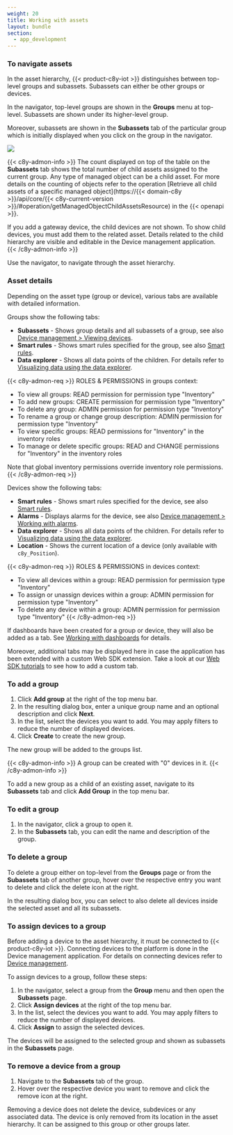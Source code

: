 ```yaml
---
weight: 20
title: Working with assets
layout: bundle
section:
  - app_development
---
```


<a name="navigating"></a>
### To navigate assets

In the asset hierarchy, {{< product-c8y-iot >}} distinguishes between top-level groups and subassets. Subassets can either be other groups or devices.

In the navigator, top-level groups are shown in the **Groups** menu at top-level. Subassets are shown under its higher-level group.

Moreover, subassets are shown in the **Subassets** tab of the particular group which is initially displayed when you click on the group in the navigator.

<img src="/images/users-guide/cockpit/cockpit-groups-subassets.png" name="Subassets"/>

{{< c8y-admon-info >}}
The count displayed on top of the table on the **Subassets** tab shows the total number of child assets assigned to the current group. Any type of managed object can be a child asset. For more details on the counting of objects refer to the operation [Retrieve all child assets of a specific managed object](https://{{< domain-c8y >}}/api/core/{{< c8y-current-version >}}/#operation/getManagedObjectChildAssetsResource) in the {{< openapi >}}.

If you add a gateway device, the child devices are not shown. To show child devices, you must add them to the related asset. Details related to the child hierarchy are visible and editable in the Device management application.
{{< /c8y-admon-info >}}

Use the navigator, to navigate through the asset hierarchy.

### Asset details

Depending on the asset type (group or device), various tabs are available with detailed information.

Groups show the following tabs:

- **Subassets** - Shows group details and all subassets of a group, see also [Device management > Viewing devices](/users-guide/device-management/#viewing-devices).
- **Smart rules** - Shows smart rules specified for the group, see also [Smart rules](#smart-rules).
- **Data explorer** - Shows all data points of the children. For details refer to [Visualizing data using the data explorer](#data-explorer).

{{< c8y-admon-req >}}
ROLES & PERMISSIONS in groups context:

- To view all groups: READ permission for permission type "Inventory"
- To add new groups: CREATE permission for permission type "Inventory"
- To delete any group: ADMIN permission for permission type "Inventory"
- To rename a group or change group description: ADMIN permission for permission type "Inventory"
- To view specific groups: READ permissions for "Inventory" in the inventory roles
- To manage or delete specific groups: READ and CHANGE permissions for "Inventory" in the inventory roles

Note that global inventory permissions override inventory role permissions.
{{< /c8y-admon-req >}}

Devices show the following tabs:

- **Smart rules** - Shows smart rules specified for the device, see also [Smart rules](#smart-rules).
- **Alarms** - Displays alarms for the device, see also [Device management > Working with alarms](/users-guide/device-management/#alarm-monitoring).
- **Data explorer** - Shows all data points of the children. For details refer to [Visualizing data using the data explorer](#data-explorer).
- **Location** - Shows the current location of a device (only available with `c8y_Position`).

{{< c8y-admon-req >}}
ROLES & PERMISSIONS in devices context:

- To view all devices within a group: READ permission for permission type "Inventory"
- To assign or unassign devices within a group: ADMIN permission for permission type "Inventory"
- To delete any device within a group: ADMIN permission for permission type "Inventory"
{{< /c8y-admon-req >}}

If dashboards have been created for a group or device, they will also be added as a tab. See [Working with dashboards](#dashboards) for details.

Moreover, additional tabs may be displayed here in case the application has been extended with a custom Web SDK extension. Take a look at our [Web SDK tutorials](/web/tutorials/#add-a-tab-to-a-device) to see how to add a custom tab.

<a name="creating-groups"></a>
### To add a group

1. Click **Add group** at the right of the top menu bar.
2. In the resulting dialog box, enter a unique group name and an optional description and click **Next**.
3. In the list, select the devices you want to add. You may apply filters to reduce the number of displayed devices.
4. Click **Create** to create the new group.

The new group will be added to the groups list.

{{< c8y-admon-info >}}
A group can be created with "0" devices in it.
{{< /c8y-admon-info >}}

To add a new group as a child of an existing asset, navigate to its **Subassets** tab and click **Add Group** in the top menu bar.

<a name="edit-group"></a>
### To edit a group

1. In the navigator, click a group to open it.
2. In the **Subassets** tab, you can edit the name and description of the group.

<a name="delete-group"></a>
### To delete a group

To delete a group either on top-level from the **Groups** page or from the **Subassets** tab of another group, hover over the respective entry you want to delete and click the delete icon at the right.

In the resulting dialog box, you can select to also delete all devices inside the selected asset and all its subassets.

<a name="assigning-devices"></a>
### To assign devices to a group

Before adding a device to the asset hierarchy, it must be connected to {{< product-c8y-iot >}}. Connecting devices to the platform is done in the Device management application. For details on connecting devices refer to [Device management](/users-guide/device-management).

To assign devices to a group, follow these steps:

1. In the navigator, select a group from the **Group** menu and then open the **Subassets** page.
2. Click **Assign devices** at the right of the top menu bar.
3. In the list, select the devices you want to add. You may apply filters to reduce the number of displayed devices.
4. Click **Assign** to assign the selected devices.

The devices will be assigned to the selected group and shown as subassets in the **Subassets** page.

<a name="remove-device"></a>
### To remove a device from a group

1. Navigate to the **Subassets** tab of the group.
2. Hover over the respective device you want to remove and click the remove icon at the right.

Removing a device does not delete the device, subdevices or any associated data. The device is only removed from its location in the asset hierarchy. It can be assigned to this group or other groups later.
